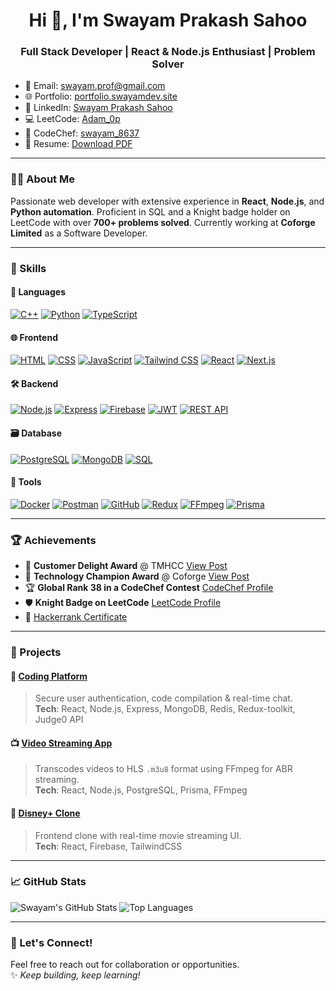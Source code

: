 <h1 align="center">Hi 👋, I'm Swayam Prakash Sahoo</h1>
<h3 align="center">Full Stack Developer | React & Node.js Enthusiast | Problem Solver</h3>

- 📧 Email: [swayam.prof@gmail.com](mailto:swayam.prof@gmail.com)
- 🌐 Portfolio: [portfolio.swayamdev.site](https://portfolio.swayamdev.site)
- 💼 LinkedIn: [Swayam Prakash Sahoo](https://www.linkedin.com/in/swayam-prakash-sahoo/)
- 💻 LeetCode: [Adam_0p](https://leetcode.com/Adam_0p/)
- 🧠 CodeChef: [swayam_8637](https://www.codechef.com/users/swayam_8637)
- 🧾 Resume: [Download PDF](https://your-resume-link.com) <!-- Replace with a real hosted URL if needed -->

---

### 🧑‍💻 About Me

Passionate web developer with extensive experience in **React**, **Node.js**, and **Python automation**. Proficient in SQL and a Knight badge holder on LeetCode with over **700+ problems solved**. Currently working at **Coforge Limited** as a Software Developer.

---

### 🔧 Skills

#### 🚀 Languages  
[![C++](https://img.shields.io/badge/C++-00599C?style=for-the-badge&logo=c%2B%2B&logoColor=white)](https://isocpp.org/)  [![Python](https://img.shields.io/badge/Python-3776AB?style=for-the-badge&logo=python&logoColor=white)](https://www.python.org/)  [![TypeScript](https://img.shields.io/badge/TypeScript-007ACC?style=for-the-badge&logo=typescript&logoColor=white)](https://www.typescriptlang.org/)

#### 🌐 Frontend  
[![HTML](https://img.shields.io/badge/HTML5-E34F26?style=for-the-badge&logo=html5&logoColor=white)](https://developer.mozilla.org/en-US/docs/Web/HTML)  [![CSS](https://img.shields.io/badge/CSS3-1572B6?style=for-the-badge&logo=css3&logoColor=white)](https://developer.mozilla.org/en-US/docs/Web/CSS)  [![JavaScript](https://img.shields.io/badge/JavaScript-F7DF1E?style=for-the-badge&logo=javascript&logoColor=black)](https://developer.mozilla.org/en-US/docs/Web/JavaScript)  [![Tailwind CSS](https://img.shields.io/badge/TailwindCSS-06B6D4?style=for-the-badge&logo=tailwind-css&logoColor=white)](https://tailwindcss.com/)  [![React](https://img.shields.io/badge/React-20232A?style=for-the-badge&logo=react&logoColor=61DAFB)](https://reactjs.org/)  [![Next.js](https://img.shields.io/badge/Next.js-000000?style=for-the-badge&logo=next.js&logoColor=white)](https://nextjs.org/)

#### 🛠️ Backend  
[![Node.js](https://img.shields.io/badge/Node.js-339933?style=for-the-badge&logo=nodedotjs&logoColor=white)](https://nodejs.org/)  [![Express](https://img.shields.io/badge/Express.js-404D59?style=for-the-badge)](https://expressjs.com/)  [![Firebase](https://img.shields.io/badge/Firebase-FFCA28?style=for-the-badge&logo=firebase&logoColor=white)](https://firebase.google.com/)  [![JWT](https://img.shields.io/badge/JWT-000000?style=for-the-badge&logo=jsonwebtokens&logoColor=white)](https://jwt.io/)  [![REST API](https://img.shields.io/badge/REST_API-FF6F00?style=for-the-badge)](https://restfulapi.net/)

#### 🗃️ Database  
[![PostgreSQL](https://img.shields.io/badge/PostgreSQL-316192?style=for-the-badge&logo=postgresql&logoColor=white)](https://www.postgresql.org/)  [![MongoDB](https://img.shields.io/badge/MongoDB-4EA94B?style=for-the-badge&logo=mongodb&logoColor=white)](https://www.mongodb.com/)  [![SQL](https://img.shields.io/badge/SQL-003B57?style=for-the-badge&logo=postgresql&logoColor=white)](https://www.w3schools.com/sql/)

#### 🧰 Tools  
[![Docker](https://img.shields.io/badge/Docker-2496ED?style=for-the-badge&logo=docker&logoColor=white)](https://www.docker.com/)  [![Postman](https://img.shields.io/badge/Postman-FF6C37?style=for-the-badge&logo=postman&logoColor=white)](https://www.postman.com/)  [![GitHub](https://img.shields.io/badge/GitHub-181717?style=for-the-badge&logo=github&logoColor=white)](https://github.com/)  [![Redux](https://img.shields.io/badge/Redux-593D88?style=for-the-badge&logo=redux&logoColor=white)](https://redux.js.org/)  [![FFmpeg](https://img.shields.io/badge/FFmpeg-007808?style=for-the-badge&logo=ffmpeg&logoColor=white)](https://ffmpeg.org/)  [![Prisma](https://img.shields.io/badge/Prisma-2D3748?style=for-the-badge&logo=prisma&logoColor=white)](https://www.prisma.io/)


---

### 🏆 Achievements
- 🏅 **Customer Delight Award** @ TMHCC [View Post](https://www.linkedin.com/feed/update/urn:li:activity:7238214409985126400/])
- 🏅 **Technology Champion Award** @ Coforge [View Post](https://www.linkedin.com/feed/update/urn:li:activity:7238214409985126400/)
- 🏆 **Global Rank **38** in a CodeChef Contest** [CodeChef Profile](https://www.codechef.com/users/swayam_8637)
- 🛡️ **Knight Badge on LeetCode** [LeetCode Profile](https://leetcode.com/Adam_0p/)
- 🧾 [Hackerrank Certificate](https://www.hackerrank.com/certificates/ea195153ab2d)

---

### 🚀 Projects

#### 🧠 [Coding Platform](https://easycode-pro.vercel.app/)
> Secure user authentication, code compilation & real-time chat.  
> **Tech**: React, Node.js, Express, MongoDB, Redis, Redux-toolkit, Judge0 API

#### 📺 [Video Streaming App](https://github.com/Swayam-op/LYNXNEP)
> Transcodes videos to HLS `.m3u8` format using FFmpeg for ABR streaming.  
> **Tech**: React, Node.js, PostgreSQL, Prisma, FFmpeg

#### 🎥 [Disney+ Clone](https://disney-plus-clone-916f5.web.app/home)
> Frontend clone with real-time movie streaming UI.  
> **Tech**: React, Firebase, TailwindCSS


---

### 📈 GitHub Stats

![Swayam's GitHub Stats](https://github-readme-stats.vercel.app/api?username=Swayam-op&show_icons=true&theme=radical)
![Top Languages](https://github-readme-stats.vercel.app/api/top-langs/?username=Swayam-op&layout=compact&theme=radical)

---

### 🙌 Let's Connect!

Feel free to reach out for collaboration or opportunities.  
✨ *Keep building, keep learning!*
